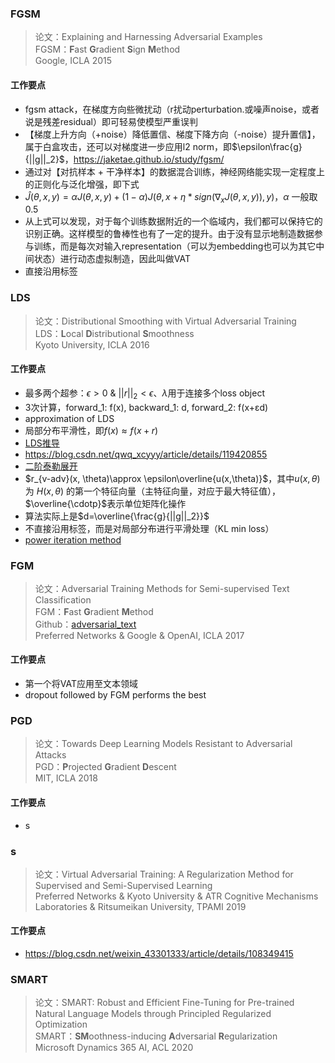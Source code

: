 ### FGSM
> 论文：Explaining and Harnessing Adversarial Examples  
> FGSM：**F**ast **G**radient **S**ign **M**ethod  
> Google, ICLA 2015

#### 工作要点
- fgsm attack，在梯度方向些微扰动（r扰动perturbation.或噪声noise，或者说是残差residual）即可轻易使模型严重误判
- 【梯度上升方向（+noise）降低置信、梯度下降方向（-noise）提升置信】，属于白盒攻击，还可以对梯度进一步应用l2 norm，即$\epsilon\frac{g}{||g||_2}$，https://jaketae.github.io/study/fgsm/
- 通过对【对抗样本 + 干净样本】的数据混合训练，神经网络能实现一定程度上的正则化与泛化增强，即下式
- $\hat{J}(\theta, x, y)=\alpha J(\theta, x, y) + (1-\alpha)J(\theta, x+\eta*sign(\nabla_x J(\theta, x, y)), y)$，$\alpha$ 一般取0.5
- 从上式可以发现，对于每个训练数据附近的一个临域内，我们都可以保持它的识别正确。这样模型的鲁棒性也有了一定的提升。由于没有显示地制造数据参与训练，而是每次对输入representation（可以为embedding也可以为其它中间状态）进行动态虚拟制造，因此叫做VAT
- 直接沿用标签

### LDS
> 论文：Distributional Smoothing with Virtual Adversarial Training  
> LDS：**L**ocal **D**istributional **S**moothness  
> Kyoto University, ICLA 2016

#### 工作要点
- 最多两个超参：$\epsilon \gt 0\ \&\ ||r||_2 \lt \epsilon$、$\lambda$用于连接多个loss object
- 3次计算，forward_1: f(x), backward_1: d, forward_2: f(x+εd)
- approximation of LDS
- 局部分布平滑性，即$f(x)\approx f(x+r)$
- [LDS推导](https://blog.csdn.net/kearney1995/article/details/79970934)
- https://blog.csdn.net/qwq_xcyyy/article/details/119420855
- [二阶泰勒展开](https://www.cnblogs.com/aoru45/p/13876279.html)
- $r_{v-adv}(x, \theta)\approx \epsilon\overline{u(x,\theta)}$，其中$u(x,\theta)$为 $H(x,\theta)$ 的第一个特征向量（主特征向量，对应于最大特征值），$\overline{\cdotp}$表示单位矩阵化操作
- 算法实际上是$d=\overline{\frac{g}{||g||_2}}$
- 不直接沿用标签，而是对局部分布进行平滑处理（KL min loss）
- [power iteration method](https://blog.csdn.net/qq_44154915/article/details/133957332)

### FGM
> 论文：Adversarial Training Methods for Semi-supervised Text Classification  
> FGM：**F**ast **G**radient **M**ethod  
> Github：[adversarial_text](https://github.com/tensorflow/models/tree/master/research/adversarial_text)  
> Preferred Networks & Google & OpenAI, ICLA 2017

#### 工作要点
- 第一个将VAT应用至文本领域
- dropout followed by FGM performs the best

### PGD
> 论文：Towards Deep Learning Models Resistant to Adversarial Attacks  
> PGD：**P**rojected **G**radient **D**escent  
> MIT, ICLA 2018

#### 工作要点
- s

### s
> 论文：Virtual Adversarial Training: A Regularization Method for Supervised and Semi-Supervised Learning  
> Preferred Networks & Kyoto University & ATR Cognitive Mechanisms Laboratories & Ritsumeikan University, TPAMI 2019

#### 工作要点
- https://blog.csdn.net/weixin_43301333/article/details/108349415


### SMART
> 论文：SMART: Robust and Efficient Fine-Tuning for Pre-trained Natural Language Models through Principled Regularized Optimization  
> SMART：**SM**oothness-inducing **A**dversarial **R**egularization  
> Microsoft Dynamics 365 AI, ACL 2020